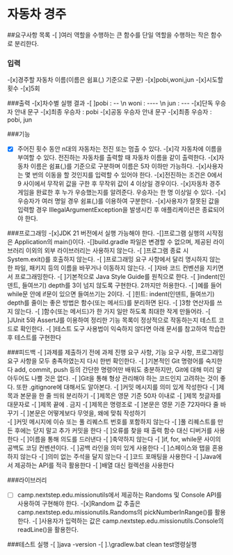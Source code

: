 # 자동차 경주 

##요구사항 목록
-[ ]여러 역할을 수행하는 큰 함수를 단일 역할을 수행하는 작은 함수로 분리한다.

### 입력 
-[x]경주할 자동차 이름(이름은 쉼표(,) 기준으로 구분)
    -[x]pobi,woni,jun
-[x]시도할 횟수
    -[x]5회

###출력
-[x]차수별 실행 결과
    -[ ]pobi : -- \n woni : ---- \n jun : ---
-[x]단독 우승자 안내 문구
    -[x]최종 우승자 : pobi
-[x]공동 우승자 안내 문구
    -[x]최종 우승자 : pobi, jun

###기능
-[x] 주어진 횟수 동안 n대의 자동차는 전진 또는 멈출 수 있다.
-[x]각 자동차에 이름을 부여할 수 있다. 전진하는 자동차를 출력할 때 자동차 이름을 같이 출력한다.
-[x]자동차 이름은 쉼표(,)를 기준으로 구분하며 이름은 5자 이하만 가능하다.
-[x]사용자는 몇 번의 이동을 할 것인지를 입력할 수 있어야 한다.
-[x]전진하는 조건은 0에서 9 사이에서 무작위 값을 구한 후 무작위 값이 4 이상일 경우이다.
-[x]자동차 경주 게임을 완료한 후 누가 우승했는지를 알려준다. 우승자는 한 명 이상일 수 있다.
-[x]우승자가 여러 명일 경우 쉼표(,)를 이용하여 구분한다.
-[x]사용자가 잘못된 값을 입력할 경우 IllegalArgumentException을 발생시킨 후 애플리케이션은 종료되어야 한다.

###프로그래밍
-[x]JDK 21 버전에서 실행 가능해야 한다.
-[]프로그램 실행의 시작점은 Application의 main()이다.
-[]build.gradle 파일은 변경할 수 없으며, 제공된 라이브러리 이외의 외부 라이브러리는 사용하지 않는다.
-[ ]프로그램 종료 시 System.exit()를 호출하지 않는다.
-[ ]프로그래밍 요구 사항에서 달리 명시하지 않는 한 파일, 패키지 등의 이름을 바꾸거나 이동하지 않는다.
-[ ]자바 코드 컨벤션을 지키면서 프로그래밍한다.
-[ ]기본적으로 Java Style Guide를 원칙으로 한다.
-[ ]indent(인덴트, 들여쓰기) depth를 3이 넘지 않도록 구현한다. 2까지만 허용한다.
      -[ ]예를 들어 while문 안에 if문이 있으면 들여쓰기는 2이다.
      -[ ]힌트: indent(인덴트, 들여쓰기) depth를 줄이는 좋은 방법은 함수(또는 메서드)를 분리하면 된다.
-[ ]3항 연산자를 쓰지 않는다.
-[ ]함수(또는 메서드)가 한 가지 일만 하도록 최대한 작게 만들어라.
-[ ]JUnit 5와 AssertJ를 이용하여 정리한 기능 목록이 정상적으로 작동하는지 테스트 코드로 확인한다.
-[ ]테스트 도구 사용법이 익숙하지 않다면 아래 문서를 참고하여 학습한 후 테스트를 구현한다

###피드백
-[ ]과제를 제출하기 전에 과제 진행 요구 사항, 기능 요구 사항, 프로그래밍 요구 사항을 모두 충족하였는지 다시 한번 확인한다.
-[ ]기본적인 Git 명령어를 숙지한다 add, commit, push 등의 간단한 명령어만 배워도 충분하지만, Git에 대해 미리 알아두어도 나쁠 것은 없다.
-[ ]Git을 통해 형상 관리해야 하는 코드인지 고려하는 것이 좋다. 또한 .gitignore에 대해서도 알아본다.
-[ ]커밋 메시지를 의미 있게 작성한다 
    -[ ]제목과 본문을 한 줄 띄워 분리하기
    -[ ]제목은 영문 기준 50자 이내로
    -[ ]제목 첫글자를 대문자로
    -[ ]제목 끝에 . 금지
    -[ ]제목은 명령조로
    -[ ]본문은 영문 기준 72자마다 줄 바꾸기
    -[ ]본문은 어떻게보다 무엇을, 왜에 맞춰 작성하기  
-[ ]커밋 메시지에 이슈 또는 풀 리퀘스트 번호를 포함하지 않는다
-[ ]풀 리퀘스트를 만든 후에는 닫지 말고 추가 커밋을 한다
-[ ]오류를 찾을 때 출력 함수 대신 디버거를 사용한다
-[ ]이름을 통해 의도를 드러낸다
-[ ]축약하지 않는다
-[ ]if, for, while문 사이의 공백도 코딩 컨벤션이다.
    -[ ]공백 라인을 의미 있게 사용한다
-[ ]스페이스와 탭을 혼용하지 않는다
-[ ]의미 없는 주석을 달지 않는다
-[ ]코드 포매팅을 사용한다
-[ ]Java에서 제공하는 API를 적극 활용한다
-[ ]배열 대신 컬렉션을 사용한다

###라이브러리
-[ ] camp.nextstep.edu.missionutils에서 제공하는 Randoms 및 Console API를 사용하여 구현해야 한다.
    -[x]Random 값 추출은 camp.nextstep.edu.missionutils.Randoms의 pickNumberInRange()를 활용한다.
    -[ ]사용자가 입력하는 값은 camp.nextstep.edu.missionutils.Console의 readLine()을 활용한다.
 
###테스트 실행
-[ ]java -version
-[ ].\gradlew.bat clean test명령실행

